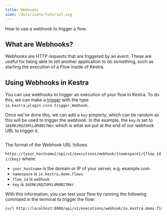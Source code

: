 ```yaml
---
title: Webhooks
icon: /docs/icons/tutorial.svg
---
```


How to use a webhook to trigger a flow.

## What are Webhooks?

Webhooks are HTTP requests that are triggered by an event. These are useful for being able to tell another application to do something, such as starting the execution of a Flow inside of Kestra.

## Using Webhooks in Kestra

You can use webhooks to trigger an execution of your flow in Kestra. To do this, we can make a [trigger](../04.workflow-components/07.triggers/index.md#webhook-trigger) with the type `io.kestra.plugin.core.trigger.Webhook`.

Once we've done this, we can add a `key` property, which can be random as this will be used to trigger the webhook. In the example, the `key` is set to `1KERKzRQZSMtLdMdNI7Nkr` which is what we put at the end of our webhook URL to trigger it.


```yaml file=public/examples/flows_webhook.yml
```

The format of the Webhook URL follows

`https://{your_hostname}/api/v1/executions/webhook/{namespace}/{flow_id}/{key}`
where:
- `your_hostname` is the domain or IP of your server, e.g. example.com
- `namespace` is `io.kestra.demo.flows`
- `flow_id` is `webhook`
- `key` is `1KERKzRQZSMtLdMdNI7Nkr`

With this information, you can test your flow by running the following command in the terminal to trigger the flow:

```bash
curl http://localhost:8080/api/v1/executions/webhook/io.kestra.demo.flows/webhook/1KERKzRQZSMtLdMdNI7Nkr
```
